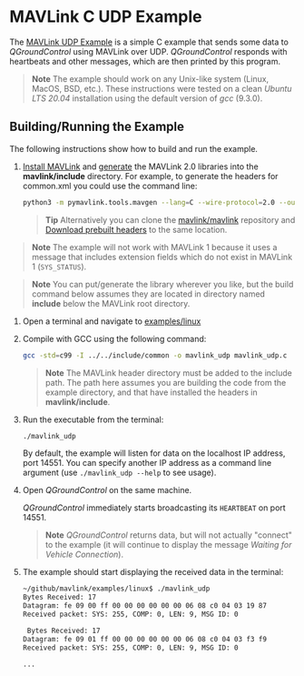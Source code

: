 # MAVLink C UDP Example

The [MAVLink UDP Example](https://github.com/mavlink/mavlink/tree/master/examples/linux) is a simple C example that sends some data to *QGroundControl* using MAVLink over UDP. *QGroundControl* responds with heartbeats and other messages, which are then printed by this program.

> **Note** The example should work on any Unix-like system (Linux, MacOS, BSD, etc.). These instructions were tested on a clean *Ubuntu LTS 20.04* installation using the default version of *gcc* (9.3.0).

## Building/Running the Example

The following instructions show how to build and run the example.

1. [Install MAVLink](../getting_started/installation.md) and [generate](../getting_started/generate_libraries.md) the MAVLink 2.0 libraries into the **mavlink/include** directory. For example, to generate the headers for common.xml you could use the command line:

   ```sh
   python3 -m pymavlink.tools.mavgen --lang=C --wire-protocol=2.0 --output=./include/ message_definitions/v1.0/common.xml
   ```

   > **Tip** Alternatively you can clone the [mavlink/mavlink](https://github.com/mavlink/mavlink/) repository and [Download prebuilt headers](../README.md#prebuilt_libraries) to the same location.

<span></span>

   > **Note** The example will not work with MAVLink 1 because it uses a message that includes extension fields which do not exist in MAVLink 1 (`SYS_STATUS`).
   
   <span></span>

   > **Note** You can put/generate the library wherever you like, but the build command below assumes they are located in directory named **include** below the MAVLink root directory.

1. Open a terminal and navigate to [examples/linux](https://github.com/mavlink/mavlink/tree/master/examples/linux)
1. Compile with GCC using the following command:

   ```sh
   gcc -std=c99 -I ../../include/common -o mavlink_udp mavlink_udp.c
   ```

   > **Note** The MAVLink header directory must be added to the include path. The path here assumes you are building the code from the example directory, and that have installed the headers in **mavlink/include**.

1. Run the executable from the terminal:

   ```bash
   ./mavlink_udp
   ```

   By default, the example will listen for data on the localhost IP address, port 14551. You can specify another IP address as a command line argument (use `./mavlink_udp --help` to see usage).

1. Open *QGroundControl* on the same machine.

   *QGroundControl* immediately starts broadcasting its `HEARTBEAT` on port 14551.

   > **Note** *QGroundControl* returns data, but will not actually "connect" to the example (it will continue to display the message *Waiting for Vehicle Connection*).

1. The example should start displaying the received data in the terminal:

   ```sh
   ~/github/mavlink/examples/linux$ ./mavlink_udp
   Bytes Received: 17
   Datagram: fe 09 00 ff 00 00 00 00 00 00 06 08 c0 04 03 19 87 
   Received packet: SYS: 255, COMP: 0, LEN: 9, MSG ID: 0

    Bytes Received: 17
   Datagram: fe 09 01 ff 00 00 00 00 00 00 06 08 c0 04 03 f3 f9 
   Received packet: SYS: 255, COMP: 0, LEN: 9, MSG ID: 0

   ...
   ```
